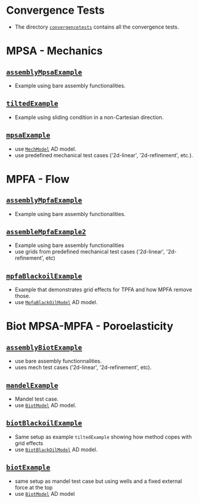 

# Convergence Tests

-   The directory [`convergencetests`](convergencetests.m) contains all the convergence tests.


# MPSA - Mechanics


## [`assemblyMpsaExample`](assemblyBiotExample.m)

-   Example using bare assembly functionalities.


## [`tiltedExample`](tiltedExample.m)

-   Example using sliding condition in a non-Cartesian direction.


## [`mpsaExample`](mpsaExample.m)

-   use [`MechModel`](../models/MechModel.m) AD model.
-   use predefined mechanical test cases ('2d-linear', '2d-refinement', etc.).


# MPFA - Flow


## [`assemblyMpfaExample`](assemblyMpfaExample.m)

-   Example using bare assembly functionalities.


## [`assembleMpfaExample2`](assembleMpfaExample2.m)

-   Example using bare assembly functionalities
-   use grids from predefined mechanical test cases ('2d-linear', '2d-refinement', etc)


## [`mpfaBlackoilExample`](mpfaBlackoilExample.m)

-   Example that demonstrates grid effects for TPFA and how MPFA remove those.
-   use [`MpfaBlackOilModel`](../models/MpfaBlackOilModel.m) AD model.


# Biot MPSA-MPFA - Poroelasticity


## [`assemblyBiotExample`](assemblyBiotExample.m)

-   use bare assembly functionnalities.
-   uses mech test cases ('2d-linear', '2d-refinement', etc).


## [`mandelExample`](mandelExample.m)

-   Mandel test case.
-   use [`BiotModel`](../models/BiotModel.m) AD model.


## [`biotBlackoilExample`](biotBlackoilExample.m)

-   Same setup as example `tiltedExample` showing how method copes with grid effects
-   use [`BiotBlackOilModel`](../models/BiotBlackOilModel.m) AD model.


## [`biotExample`](biotExample.m)

-   same setup as mandel test case but using wells and a fixed external force at the top
-   use [`BiotModel`](../models/BiotModel.m) AD model

